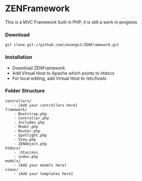 # ZENFramework

This is a MVC Framework built in PHP, it is still a work in progress

### Download
```
git clone git://github.com/zenangst/ZENFramework.git
```
### Installation

* Download ZENFramework
* Add Virtual Host to Apache which points to htdocs
* For local editing, add Virtual Host to /etc/hosts

### Folder Structure

```
controllers/
    - [Add your controllers here]
framework/
    - Bootstrap.php
    - Controller.php
    - Includes.php
    - Model.php
    - Router.php
    - Spotlight.php
    - View.php
    - ZENObject.php
htdocs/
    - .htaccess
    - index.php
models/
    - [Add your models here]
views/
    - [Add your templates here]
```

